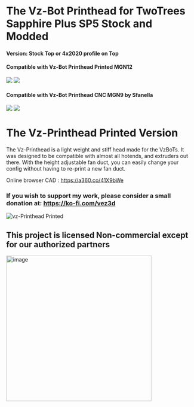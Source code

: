 
# The Vz-Bot Printhead for TwoTrees Sapphire Plus SP5 Stock and Modded
#### Version: Stock Top or 4x2020 profile on Top
#### Compatible with Vz-Bot Printhead Printed MGN12


![](https://onedrive.live.com/embed?resid=2A6BE858ABEEB97B%21615345&authkey=%21ACcWkevuUSs0L1U&width=1607&height=776)
![](https://onedrive.live.com/embed?resid=2A6BE858ABEEB97B%21615333&authkey=%21AMQTol4phfF4L80&width=1517&height=787)

#### Compatible with Vz-Bot Printhead CNC MGN9 by Sfanella

![](https://onedrive.live.com/embed?resid=2A6BE858ABEEB97B%21615374&authkey=%21APqznIEqk_5P_HE&width=1216&height=756)
![](https://onedrive.live.com/embed?resid=2A6BE858ABEEB97B%21615380&authkey=%21AFLBbyhYReuWmpQ&width=1308&height=785)



# The Vz-Printhead Printed Version

The Vz-Printhead is a light weight  and stiff head made for the VzBoTs. It was designed to be compatible with almost all hotends,
and extruders out there. With the height adjustable fan duct, you can easily change your config without having to re-print a new fan duct.

Online browser CAD : https://a360.co/41X9bWe

### If you wish to support my work, please consider a small donation at: https://ko-fi.com/vez3d

![vz-Printhead Printed](https://user-images.githubusercontent.com/37383368/212792934-23a15a4c-6bd0-41ab-9c1b-562e4f4d0f15.PNG)

## This project is licensed Non-commercial except for our authorized partners
<img width="389" alt="image" src="https://user-images.githubusercontent.com/37383368/187048918-d388e8f9-8f84-4fd7-b27f-d4f9ee766cb4.png">

